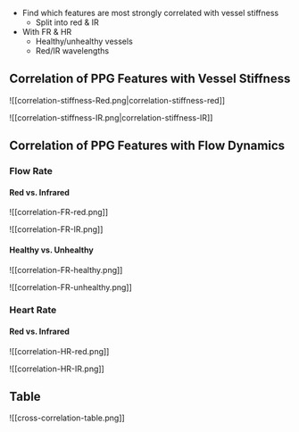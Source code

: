 - Find which features are most strongly correlated with vessel stiffness
	- Split into red & IR
- With FR & HR
	- Healthy/unhealthy vessels
	- Red/IR wavelengths
## Correlation of PPG Features with **Vessel Stiffness**

![[correlation-stiffness-Red.png|correlation-stiffness-red]]

![[correlation-stiffness-IR.png|correlation-stiffness-IR]]

## Correlation of PPG Features **with Flow Dynamics**

### Flow Rate
#### Red vs. Infrared

![[correlation-FR-red.png]]

![[correlation-FR-IR.png]]

#### Healthy vs. Unhealthy


![[correlation-FR-healthy.png]]

![[correlation-FR-unhealthy.png]]

### Heart Rate
#### Red vs. Infrared

![[correlation-HR-red.png]]

![[correlation-HR-IR.png]]

## Table

![[cross-correlation-table.png]]

